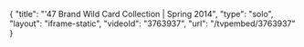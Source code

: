 {
    "title": "'47 Brand Wild Card Collection |  Spring 2014",
    "type": "solo",
    "layout": "iframe-static",
    "videoId": "3763937",
    "url": "\/tvpembed\/3763937"
}